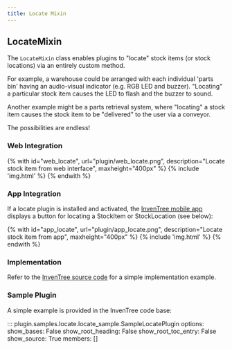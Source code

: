 ```yaml
---
title: Locate Mixin
---
```


## LocateMixin

The `LocateMixin` class enables plugins to "locate" stock items (or stock locations) via an entirely custom method.

For example, a warehouse could be arranged with each individual 'parts bin' having an audio-visual indicator (e.g. RGB LED and buzzer). "Locating" a particular stock item causes the LED to flash and the buzzer to sound.

Another example might be a parts retrieval system, where "locating" a stock item causes the stock item to be "delivered" to the user via a conveyor.

The possibilities are endless!

### Web Integration

{% with id="web_locate", url="plugin/web_locate.png", description="Locate stock item from web interface", maxheight="400px" %}
{% include 'img.html' %}
{% endwith %}

### App Integration

If a locate plugin is installed and activated, the [InvenTree mobile app](../../app/app.md) displays a button for locating a StockItem or StockLocation (see below):

{% with id="app_locate", url="plugin/app_locate.png", description="Locate stock item from app", maxheight="400px" %}
{% include 'img.html' %}
{% endwith %}

### Implementation

Refer to the [InvenTree source code](https://github.com/inventree/InvenTree/blob/master/src/backend/InvenTree/plugin/samples/locate/locate_sample.py) for a simple implementation example.

### Sample Plugin

A simple example is provided in the InvenTree code base:

::: plugin.samples.locate.locate_sample.SampleLocatePlugin
    options:
        show_bases: False
        show_root_heading: False
        show_root_toc_entry: False
        show_source: True
        members: []
